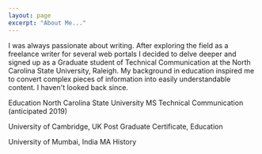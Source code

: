 ```yaml
---
layout: page
excerpt: "About Me..."
---
```




I was always passionate about writing. After exploring the field as a freelance writer for several web portals I decided to delve deeper and signed up as a Graduate student of Technical Communication at the North Carolina State University, Raleigh. My background in education inspired me to convert complex pieces of information into easily understandable content. I haven't looked back since.


Education
North Carolina State University MS Technical Communication (anticipated 2019)

University of Cambridge, UK Post Graduate Certificate, Education

University of Mumbai, India MA History
